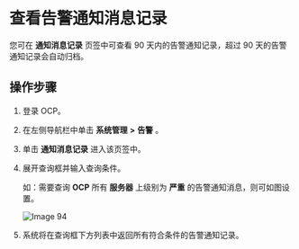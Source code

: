 查看告警通知消息记录 
===============================

您可在 **通知消息记录** 页签中可查看 90 天内的告警通知记录，超过 90 天的告警通知记录会自动归档。

操作步骤 
-------------------------

1. 登录 OCP。

   

2. 在左侧导航栏中单击 **系统管理** **\>** **告警** 。

   

3. 单击 **通知消息记录** 进入该页签中。

   

4. 展开查询框并输入查询条件。

   如：需要查询 **OCP** 所有 **服务器** 上级别为 **严重** 的告警通知消息，则可如图设置。

   ![Image 94](https://help-static-aliyun-doc.aliyuncs.com/assets/img/zh-CN/9016929461/p425909.png)
   

5. 系统将在查询框下方列表中返回所有符合条件的告警通知记录。

   




